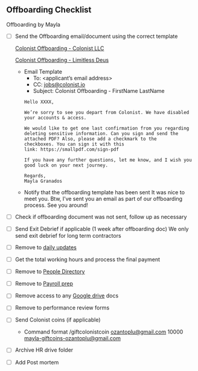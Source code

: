 ## Offboarding Checklist

Offboarding by Mayla

- [ ]  Send the Offboarding email/document using the correct template
    
    [Colonist Offboarding - Colonist LLC](<https://docs.google.com/document/d/1C5OzSECwRpP4gi3R0YqOADpfbZdDL6i1Iq3xkRSrkqk/edit>)

    [Colonist Offboarding - Limitless Deus](< https://docs.google.com/document/d/1J5wMbVW3tHApOJ59WB-y38Csn6Iq6r2dzXsi6JdcVKs/edit>)

    
    - Email Template
        - To: <applicant’s email address>
        - CC: jobs@colonist.io
        - Subject: Colonist Offboarding - FirstName LastName
        ```
        Hello XXXX,
        
        We’re sorry to see you depart from Colonist. We have disabled your accounts & access.
        
        We would like to get one last confirmation from you regarding deleting sensitive information. Can you sign and send the attached PDF? Also, please add a checkmark to the checkboxes. You can sign it with this link: https://smallpdf.com/sign-pdf
        
        If you have any further questions, let me know, and I wish you good luck on your next journey.
        
        Regards,
        Mayla Granados
        ```
    - Notify that the offboarding template has been sent
        It was nice to meet you. Btw, I’ve sent you an email as part of our offboarding process. See you around!
        
- [ ]  Check if offboarding document was not sent, follow up as necessary
- [ ]  Send Exit Debrief if applicable (1 week after offboarding doc)
          We only send exit debrief for long term contractors
- [ ]  Remove to [daily updates](https://docs.google.com/spreadsheets/u/1/d/1RMuCN_N59FxNdzroMLrJoGyqkaJcpol_TiegCcRb69w/edit#gid=1434872478)
- [ ]  Get the total working hours and process the final payment
- [ ]  Remove to [People Directory](https://docs.google.com/spreadsheets/d/16zkC6v-kRlF_fA1vC8iW5viiz_lf2VC-gxu-u7LRNsc/edit#gid=580818018)
- [ ]  Remove to [Payroll prep](https://www.notion.so/2022-Payroll-Prep-74d6a11461b6406f846fbdded19fc241?pvs=21)
- [ ]  Remove access to any [Google drive](https://drive.google.com/drive/u/1/folders/0AIr_P5V4A0RrUk9PVA) docs
- [ ]  Remove to performance review forms
- [ ]  Send Colonist coins (if applicable)
    - Command format
    /giftcolonistcoin [ozantoplu@gmail.com](mailto:ozantoplu@gmail.com) 10000 [mayla-giftcoins-](mailto:mayla-giftcoins-ekmankyle@gmail.com)[ozantoplu@gmail.com](mailto:ozantoplu@gmail.com)
    
- [ ] Archive HR drive folder
- [ ]   Add Post mortem
